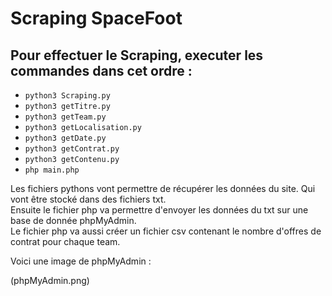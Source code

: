 # Scraping SpaceFoot

## Pour effectuer le Scraping, executer les commandes dans cet ordre :
* ``python3 Scraping.py``
* ``python3 getTitre.py``
* ``python3 getTeam.py``
* ``python3 getLocalisation.py``
* ``python3 getDate.py``
* ``python3 getContrat.py``
* ``python3 getContenu.py``
* ``php main.php`` 

Les fichiers pythons vont permettre de récupérer les données du site. Qui vont être stocké dans des fichiers txt.  
Ensuite le fichier php va permettre d'envoyer les données du txt sur une base de donnée phpMyAdmin.  
Le fichier php va aussi créer un fichier csv contenant le nombre d'offres de contrat pour chaque team.  

Voici une image de phpMyAdmin : 

(phpMyAdmin.png)


